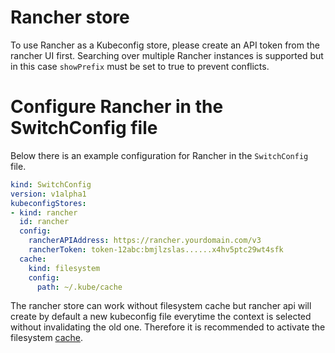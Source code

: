 # Rancher store

To use Rancher as a Kubeconfig store, please create an API token from the rancher UI first.
Searching over multiple Rancher instances is supported but in this case `showPrefix` must be set to true to prevent conflicts.

# Configure Rancher in the SwitchConfig file

Below there is an example configuration for Rancher in the `SwitchConfig` file.

```yaml
kind: SwitchConfig
version: v1alpha1
kubeconfigStores:
- kind: rancher
  id: rancher
  config:
    rancherAPIAddress: https://rancher.yourdomain.com/v3
    rancherToken: token-12abc:bmjlzslas......x4hv5ptc29wt4sfk
  cache:
    kind: filesystem
    config:
      path: ~/.kube/cache
```

The rancher store can work without filesystem cache but rancher api will create by default a new kubeconfig file everytime the context is selected without invalidating the old one. Therefore it is recommended to activate the filesystem [cache](../../kubeconfig_cache.md). 